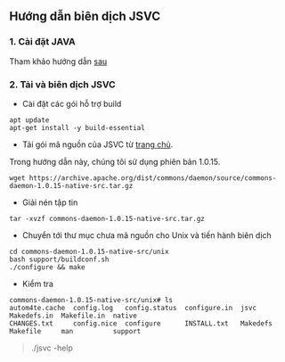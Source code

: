 ## Hướng dẫn biên dịch JSVC

### 1. Cài đặt JAVA

Tham khảo hướng dẫn [sau](/docs/common/setup-java.md)

### 2. Tải và biên dịch JSVC

- Cài đặt các gói hỗ trợ build

```
apt update
apt-get install -y build-essential
```

- Tải gói mã nguồn của JSVC từ [trang chủ](http://commons.apache.org/proper/commons-daemon/jsvc.html). 

Trong hướng dẫn này, chúng tôi sử dụng phiên bản 1.0.15.

```
wget https://archive.apache.org/dist/commons/daemon/source/commons-daemon-1.0.15-native-src.tar.gz
```

- Giải nén tập tin

```
tar -xvzf commons-daemon-1.0.15-native-src.tar.gz
```

- Chuyển tới thư mục chưa mã nguồn cho Unix và tiến hành biên dịch

```
cd commons-daemon-1.0.15-native-src/unix
bash support/buildconf.sh
./configure && make
```

- Kiểm tra

```
commons-daemon-1.0.15-native-src/unix# ls
autom4te.cache  config.log   config.status  configure.in  jsvc      Makedefs.in  Makefile.in  native
CHANGES.txt     config.nice  configure      INSTALL.txt   Makedefs  Makefile     man          support
```

> ./jsvc -help
